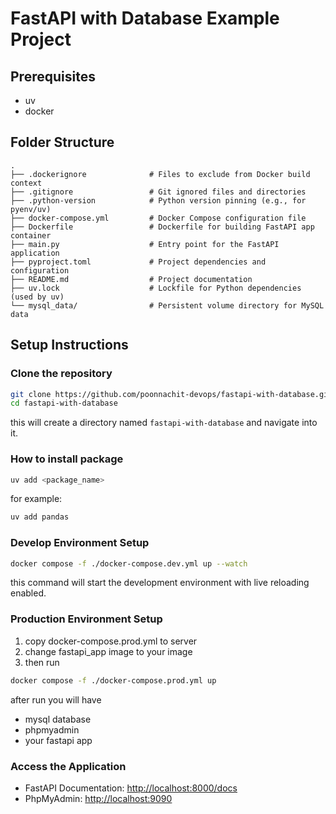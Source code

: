 # FastAPI with Database Example Project

## Prerequisites
- uv
- docker

## Folder Structure
```plaintext
.
├── .dockerignore              # Files to exclude from Docker build context
├── .gitignore                 # Git ignored files and directories
├── .python-version            # Python version pinning (e.g., for pyenv/uv)
├── docker-compose.yml         # Docker Compose configuration file
├── Dockerfile                 # Dockerfile for building FastAPI app container
├── main.py                    # Entry point for the FastAPI application
├── pyproject.toml             # Project dependencies and configuration
├── README.md                  # Project documentation
├── uv.lock                    # Lockfile for Python dependencies (used by uv)
└── mysql_data/                # Persistent volume directory for MySQL data
```


## Setup Instructions

### Clone the repository
```bash
git clone https://github.com/poonnachit-devops/fastapi-with-database.git
cd fastapi-with-database
```
this will create a directory named `fastapi-with-database` and navigate into it.

### How to install package
``` bash
uv add <package_name>
```
for example:
```bash
uv add pandas
```

### Develop Environment Setup
```bash
docker compose -f ./docker-compose.dev.yml up --watch
```
this command will start the development environment with live reloading enabled.

### Production Environment Setup
1. copy docker-compose.prod.yml to server
2. change fastapi_app image to your image
3. then run
```bash
docker compose -f ./docker-compose.prod.yml up
```
after run you will have
- mysql database
- phpmyadmin
- your fastapi app

### Access the Application
- FastAPI Documentation: [http://localhost:8000/docs](http://localhost:8000/docs)
- PhpMyAdmin: [http://localhost:9090](http://localhost:9090)